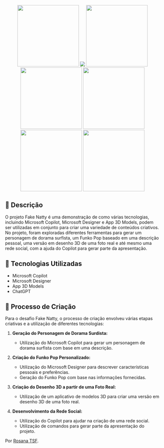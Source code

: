 <div align="center">
    <img src="./assets/eu.JPEG" width="200" />
    <img src="./assets/clone.JPEG width="200" />
    <img src="./assets/funko.JPEG" width="200" />
    <img src="./assets/fakenatty.JPEG" width="200" />
    <img src="./assets/fakenatty2.JPEG" width="200" />
    <img src="./assets/rede.JPEG" width="200" />
    <img src="./assets/rede2.JPEG" width="200" />
</div>

## 📒 Descrição
O projeto Fake Natty é uma demonstração de como várias tecnologias, incluindo Microsoft Copilot, Microsoft Designer e App 3D Models, podem ser utilizadas em conjunto para criar uma variedade de conteúdos criativos. No projeto, foram exploradas diferentes ferramentas para gerar um personagem de dorama surfista, um Funko Pop baseado em uma descrição pessoal, uma versão em desenho 3D de uma foto real e até mesmo uma rede social, com a ajuda do Copilot para gerar parte da apresentação.

## 🤖 Tecnologias Utilizadas
- Microsoft Copilot
- Microsoft Designer
- App 3D Models
- ChatGPT

## 🧐 Processo de Criação
Para o desafio Fake Natty, o processo de criação envolveu várias etapas criativas e a utilização de diferentes tecnologias:

1. **Geração do Personagem de Dorama Surdista:**
   - Utilização do Microsoft Copilot para gerar um personagem de dorama surfista com base em uma descrição.

2. **Criação do Funko Pop Personalizado:**
   - Utilização do Microsoft Designer para descrever características pessoais e preferências.
   - Geração do Funko Pop com base nas informações fornecidas.

3. **Criação do Desenho 3D a partir de uma Foto Real:**
   - Utilização de um aplicativo de modelos 3D para criar uma versão em desenho 3D de uma foto real.

4. **Desenvolvimento da Rede Social:**
   - Utilização do Copilot para ajudar na criação de uma rede social.
   - Utilização de comandos para gerar parte da apresentação do projeto.

Por [Rosana TSF](https://github.com/RosanaTSF).
